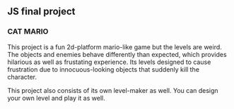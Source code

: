 ## JS final project
### CAT MARIO

This project is a fun 2d-platform mario-like game but the levels are weird. 
The objects and enemies behave differently than expected, which provides hilarious as well as frustating experience.
Its levels designed to cause frustration due to innocuous-looking objects that suddenly kill the character.

This project also consists of its own level-maker as well. You can design your own level and play it as well.

